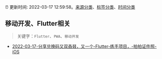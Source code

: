 :alarm_clock: 更新时间: 2022-03-17 12:59:58。[来源分类](../README.md)、[标签分类](../TAGS.md)、[时间分类](../TIMELINE.md)

## 移动开发、Flutter相关


> 关键字：`Flutter`、`PWA`、`移动开发`



- [2022-03-17-分享兑换码又双叒叕，又一个-Flutter-练手项目，-拍拍证件照-iOS](https://www.v2ex.com/t/841079) 